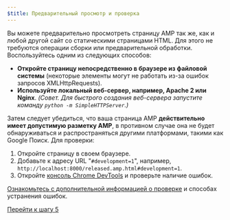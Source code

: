 ```yaml
---
$title: Предварительный просмотр и проверка
---
```


Вы можете предварительно просмотреть страницу AMP так же, как и любой другой сайт со статическими страницами HTML. Для этого не требуются операции сборки или предварительной обработки. Воспользуйтесь одним из следующих способов:

  - **Откройте страницу непосредственно в браузере из файловой системы** (некоторые элементы могут не работать из-за ошибок запросов XMLHttpRequests).
  - **Используйте локальный веб-сервер, например, Apache 2 или Nginx**.
    *(Совет. Для быстрого создания веб-сервера запустите команду `python -m SimpleHTTPServer`.)*

Затем следует убедиться, что ваша страница AMP **действительно имеет допустимую разметку AMP**, в противном случае она не будет обнаруживаться и распространяться другими платформами, такими как Google Поиск. Для проверки:

  1. Откройте страницу в своем браузере.
  1. Добавьте к адресу URL "`#development=1`", например, `http://localhost:8000/released.amp.html#development=1`.
  1. Откройте [консоль Chrome DevTools](https://developers.google.com/web/tools/chrome-devtools/debug/console/) и проверьте наличие ошибок.

[Ознакомьтесь с дополнительной информацией о проверке](/docs/guides/validate.html) и способах устранения ошибок.

<a class="go-button button" href="/ru/docs/get_started/create/prepare_for_discovery.html">Перейти к шагу 5</a>

